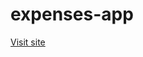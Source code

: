 # expenses-app

[Visit site]([https://kristinekarklina0211.github.io/gym-count/](https://kristinekarklina0211.github.io/expenses-app-v2-ru/))
